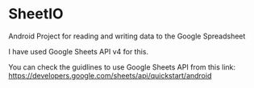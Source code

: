 # SheetIO
Android Project for reading and writing data to the Google Spreadsheet

I have used Google Sheets API v4 for this.

You can check the guidlines to use Google Sheets API from this link: https://developers.google.com/sheets/api/quickstart/android

